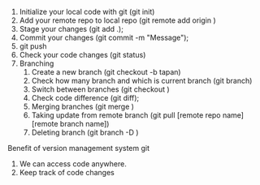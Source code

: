 1. Initialize your local code with git (git init)
2. Add your remote repo to local repo (git remote add origin <url>)
3. Stage your changes (git add .);
4. Commit your changes (git commit -m "Message");
5. git push
6. Check your code changes (git status)
7. Branching
   1. Create a new branch (git checkout -b tapan)
   2. Check how many branch and which is current branch (git branch)
   3. Switch between branches (git checkout <branch name>)
   4. Check code difference (git diff);
   5. Merging branches (git merge <branch name>)
   6. Taking update from remote branch (git pull [remote repo name] [remote branch name])
   7. Deleting branch (git branch -D <branch name>)

Benefit of version management system git

1. We can access code anywhere.
2. Keep track of code changes
